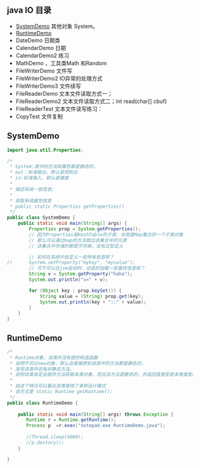 ﻿java IO 目录
-----
* [SystemDemo](#systemdemo) 其他对象 System。
* [RuntimeDemo](#runtimedemo)
* DateDemo 日期类
* CalendarDemo 日期 
* CalendarDemo2 练习
* MathDemo ，工具类Math 和Random
* FileWriterDemo 文件写
* FileWriterDemo2 IO异常的处理方式
* FileWriterDemo3 文件续写
* FileReaderDemo 文本文件读取方式一；
* FileReaderDemo2 文本文件读取方式二；int read(char[] cbuf) 
* FileReaderTest 文本文件读写练习：
* CopyTest 文件复制

## SystemDemo
```java
import java.util.Properties;

/*
 * System:类中的方法和属性都是静态的。
 * out：标准输出，默认是控制台
 * in:标准输入，默认是键盘
 * 
 * 描述系统一些信息;
 * 
 * 获取系统属性信息
 * public static Properties getProperties()
 */
public class SystemDemo {
	public static void main(String[] args) {
		Properties prop = System.getProperties();
		// 因为Properties是HashTable的子类，也就是Map集合的一个子类对象
		// 那么可以通过map的方法取出该集合中的元素
		// 该集合中存储的都是字符串，没有泛型定义

		// 如何在系统中自定义一些特有信息呢？
//		System.setProperty("mykey", "myvalue");
		// 可不可以在jvm启动时，动态的加载一些属性信息呢？
		String v = System.getProperty("haha");
		System.out.println("v=" + v);

		for (Object key : prop.keySet()) {
			String value = (String) prop.get(key);
			System.out.println(key + "::" + value);
		}
	}
}
```

## RuntimeDemo
```java
/*
 * Runtime对象，该类并没有提供构造函数
 * 说明不可以new对象，那么会直接想到该类中的方法都是静态的。
 * 发现该类中还有非静态方法。
 * 说明该类肯定会提供方法获取本类对象，而且该方法是静态的，并返回值类型是本类类型。
 * 
 * 由这个特点可以看出该类使用了单例设计模式
 * 该方式是 static Runtime getRuntime();
 */
public class RuntimeDemo {
 
	public static void main(String[] args) throws Exception {
	   Runtime r = Runtime.getRuntime();
	   Process p  =r.exec("notepad.exe RuntimeDemo.java");
	   
	   //Thread.sleep(4000);
	   //p.destory();
	}

}
```
